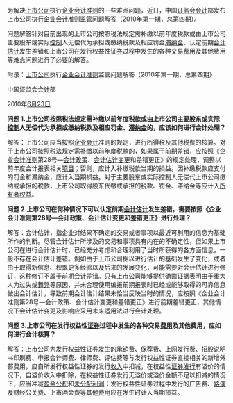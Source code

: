 为解决[上市公司](http://baike.esnai.com/view.aspx?w=%c9%cf%ca%d0%b9%ab%cb%be)执行[企业会计准则](http://baike.esnai.com/view.aspx?w=%c6%f3%d2%b5%bb%e1%bc%c6%d7%bc%d4%f2)的一些难点问题，近日，中国[证监会](http://baike.esnai.com/view.aspx?w=%d6%a4%bc%e0%bb%e1)[会计](http://baike.esnai.com/view.aspx?w=%bb%e1%bc%c6)部发布上市公司执行[企业会计](http://baike.esnai.com/view.aspx?w=%c6%f3%d2%b5%bb%e1%bc%c6)准则监管问题解答（2010年第一期，总第四期）。

问题解答针对目前出现的上市公司按照税法规定需补缴以前年度税款或由上市公司主要股东或实际[控制](http://baike.esnai.com/view.aspx?w=%bf%d8%d6%c6)人无偿代为承担或缴纳税款及相应罚金[滞纳金](http://baike.esnai.com/view.aspx?w=%d6%cd%c4%c9%bd%f0)、认定前期[会计估计](http://baike.esnai.com/view.aspx?w=%bb%e1%bc%c6%b9%c0%bc%c6)发生差错和上市公司在发行权益性[证券](http://baike.esnai.com/view.aspx?w=%d6%a4%c8%af)过程中发生的各种交易[费用](http://baike.esnai.com/view.aspx?w=%b7%d1%d3%c3)及其他费用等难点问题进行了必要的解答。

附录：[上市公司](http://baike.esnai.com/view.aspx?w=%c9%cf%ca%d0%b9%ab%cb%be)执行[企业会计准则](http://baike.esnai.com/view.aspx?w=%c6%f3%d2%b5%bb%e1%bc%c6%d7%bc%d4%f2)监管问题解答（2010年第一期，总第四期）

中国[证监会](http://baike.esnai.com/view.aspx?w=%d6%a4%bc%e0%bb%e1)[会计](http://baike.esnai.com/view.aspx?w=%bb%e1%bc%c6)部

2010年[6月23日](http://baike.esnai.com/view.aspx?w=6%d4%c223%c8%d5)

**问题
1.上市公司按照税法规定需补缴以前年度税款或由上市公司主要股东或实际**[**控制**](http://baike.esnai.com/view.aspx?w=%bf%d8%d6%c6)**人无偿代为承担或缴纳税款及相应罚金、**[**滞纳金**](http://baike.esnai.com/view.aspx?w=%d6%cd%c4%c9%bd%f0)**的，应该如何进行会计处理？**

解答：上市公司应当按照[企业会计](http://baike.esnai.com/view.aspx?w=%c6%f3%d2%b5%bb%e1%bc%c6)准则的规定，进行所得税及其他税费的核算。对于上市公司按照税法规定需补缴以前年度税款的，如果属于[前期差错](http://baike.esnai.com/view.aspx?w=%c7%b0%c6%da%b2%ee%b4%ed)，应按照《企业[会计准则](http://baike.esnai.com/view.aspx?w=%bb%e1%bc%c6%d7%bc%d4%f2)第28号—[会计政策](http://baike.esnai.com/view.aspx?w=%bb%e1%bc%c6%d5%fe%b2%df)、[会计估计变更](http://baike.esnai.com/view.aspx?w=%bb%e1%bc%c6%b9%c0%bc%c6%b1%e4%b8%fc)和差错更正》的规定处理，调整以前年度会计报表相关[项目](http://baike.esnai.com/view.aspx?w=%cf%ee%c4%bf)；否则，应计入补缴税款当期的损益。因补缴税款应支付的罚金和滞纳金，应计入当期损益。对于主要股东或实际控制人无偿代上市公司缴纳或承担的税款，上市公司取得股东代缴或承担的税款、罚金、滞纳金等应计入[所有者权益](http://baike.esnai.com/view.aspx?w=%cb%f9%d3%d0%d5%df%c8%a8%d2%e6)。

**问题
2.上市公司在何种情况下可以认定前期**[**会计估计**](http://baike.esnai.com/view.aspx?w=%bb%e1%bc%c6%b9%c0%bc%c6)**发生差错，需要按照《企业会计准则第28号—会计政策、会计估计变更和差错更正》进行处理？**

解答：会计估计，指企业对结果不确定的交易或者事项以最近可利用的信息为基础所作的判断。尽管会计估计所涉及的交易和事项具有内在的不确定性，但如果上市公司在进行会计估计时，已经充分考虑和合理利用了当时所获得的各方面信息，一般不存在会计估计差错。例如由于上市公司据以进行估计的基础发生了变化，或者由于取得新信息、积累更多经验以及后来的发展变化，可能需要对会计估计进行修订，这种修订不属于前期会计差错。只有上市公司能够提供确凿证据表明由于重大人为过失或[舞弊](http://baike.esnai.com/view.aspx?w=%ce%e8%b1%d7)等原因，并未合理使用编报前期报表时已经或能够取得的可靠信息做出会计估计，导致前期会计估计结果未恰当反映当时的情况，应按照《企业会计准则第28号—会计政策、会计估计变更和差错更正》进行前期差错更正，其他情况下会计估计变更及影响应采用未来适用法进行会计处理。

**问题
3.上市公司在发行权益性**[**证券**](http://baike.esnai.com/view.aspx?w=%d6%a4%c8%af)**过程中发生的各种交易**[**费用**](http://baike.esnai.com/view.aspx?w=%b7%d1%d3%c3)**及其他费用，应如何进行会计核算？**

解答：上市公司为发行权益性证券发生的[承销](http://baike.esnai.com/view.aspx?w=%b3%d0%cf%fa)费、保荐费、上网发行费、招股说明书印刷费、申报会计师费、律师费、评估费等与发行权益性证券直接相关的新增外部费用，应自所发行权益性证券的发行[收入](http://baike.esnai.com/view.aspx?w=%ca%d5%c8%eb)中扣减，在权益性[证券发行](http://baike.esnai.com/view.aspx?w=%d6%a4%c8%af%b7%a2%d0%d0)有溢价的情况下，自溢价收入中扣除，在权益性证券发行无溢价或溢价金额不足以扣减的情况下，应当冲减[盈余公积](http://baike.esnai.com/view.aspx?w=%d3%af%d3%e0%b9%ab%bb%fd)和[未分配利润](http://baike.esnai.com/view.aspx?w=%ce%b4%b7%d6%c5%e4%c0%fb%c8%f3)；发行权益性证券过程中发行的广告费、[路演](http://baike.esnai.com/view.aspx?w=%c2%b7%d1%dd)及财经公关费、上市酒会费等其他费用应在发生时计入当期损益。
